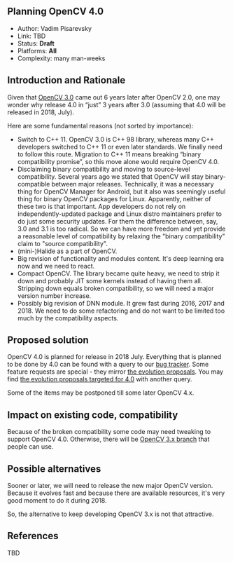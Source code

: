 ## Planning OpenCV 4.0

* Author: Vadim Pisarevsky
* Link: TBD
* Status: **Draft**
* Platforms: **All**
* Complexity: many man-weeks

## Introduction and Rationale

Given that [OpenCV 3.0](https://github.com/opencv/opencv/wiki/OE-3.-OpenCV-3) came out 6 years later after OpenCV 2.0, one may wonder why release 4.0 in “just” 3 years after 3.0 (assuming that 4.0 will be released in 2018, July).

Here are some fundamental reasons (not sorted by importance):

* Switch to C++ 11. OpenCV 3.0 is C++ 98 library, whereas many C++ developers switched to C++ 11 or even later standards. We finally need to follow this route. Migration to C++ 11 means breaking “binary compatibility promise”, so this move alone would require OpenCV 4.0. 
* Disclaiming binary compatibility and moving to source-level compatibility. Several years ago we stated that OpenCV will stay binary-compatible between major releases. Technically, it was a necessary thing for OpenCV Manager for Android, but it also was seemingly useful thing for binary OpenCV packages for Linux. Apparently, neither of these two is that important. App developers do not rely on independently-updated package and Linux distro maintainers prefer to do just some security updates. For them the difference between, say, 3.0 and 3.1 is too radical. So we can have more freedom and yet provide a reasonable level of compatibility by relaxing the "binary compatibility" claim to "source compatibility".
* (mini-)Halide as a part of OpenCV.
* Big revision of functionality and modules content. It's deep learning era now and we need to react.
* Compact OpenCV. The library became quite heavy, we need to strip it down and probably JIT some kernels instead of having them all. Stripping down equals broken compatibility, so we will need a major version number increase.
* Possibly big revision of DNN module. It grew fast during 2016, 2017 and 2018. We need to do some refactoring and do not want to be limited too much by the compatibility aspects.

## Proposed solution

OpenCV 4.0 is planned for release in 2018 July. Everything that is planned to be done by 4.0 can be found with a query to our [bug tracker](https://github.com/opencv/opencv/issues?utf8=✓&q=is%3Aissue+is%3Aopen+milestone%3A4.0). Some feature requests are special - they mirror [the evolution proposals](https://github.com/opencv/opencv/wiki/Evolution-Proposals). You may find [the evolution proposals targeted for 4.0](https://github.com/opencv/opencv/issues?utf8=✓&q=is%3Aissue+is%3Aopen+milestone%3A4.0+label%3Aevolution) with another query.

Some of the items may be postponed till some later OpenCV 4.x.

## Impact on existing code, compatibility

Because of the broken compatibility some code may need tweaking to support OpenCV 4.0. Otherwise, there will be [OpenCV 3.x branch](https://github.com/opencv/opencv/wiki/OE-3.-OpenCV-3) that people can use.

## Possible alternatives

Sooner or later, we will need to release the new major OpenCV version. Because it evolves fast and because there are available resources, it's very good moment to do it during 2018.

So, the alternative to keep developing OpenCV 3.x is not that attractive.

## References

TBD
